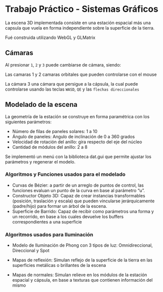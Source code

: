 # Trabajo Práctico - Sistemas Gráficos

La escena 3D implementada consiste en una estación espacial más una capsula que vuela en forma independiente sobre la superficie de la tierra.

Fué construida utilizando WebGL y GLMatrix

## Cámaras

Al presionar `1`, `2` y `3` puede cambiarse de cámara, siendo:

Las camaras 1 y 2 camaras orbitales que pueden controlarse con el mouse

La cámara 3 una cámara que persigue a la cápsula, la cual puede controlarse usando las teclas `WASD`, `QE` y las `flechas direccionales`

## Modelado de la escena

La geometría de la estación se construye en forma paramétrica con los siguientes parámetros:

- Número de filas de paneles solares: 1 a 10
- Ángulo de paneles: Angulo de inclinación de 0 a 360 grados
- Velocidad de rotación del anillo: gira respecto del eje del núcleo
- Cantidad de módulos del anillo: 2 a 8

Se implementó un menú con la biblioteca dat.gui que permite ajustar los parámetros y regenerar el modelo.

### Algoritmos y Funciones usados para el modelado

- Curvas de Bézier: a partir de un arreglo de puntos de control, las funciones evaluan un punto de la curva en base al parámetro “u”.
- Constructor Objeto 3D: Capaz de crear instancias transformables (posición, traslación y escala) que pueden vincularse jerárquicamente (padre/hijo) para formar un árbol de la escena.
- Superficie de Barrido: Capaz de recibir como parámetros una forma y un recorrido, en base a los cuales devuelve los buffers correspondientes a una superficie

### Algoritmos usados para Iluminación

- Modelo de Iluminación de Phong con 3 tipos de luz: Omnidireccional, Direccional y Spot

- Mapas de reflexión: Simulan reflejo de la superficie de la tierra en las superficies metálicas o brillantes de la escena

- Mapas de normales: Simulan relieve en los módulos de la estación espacial y cápsula, en base a texturas que contienen información del mismo
